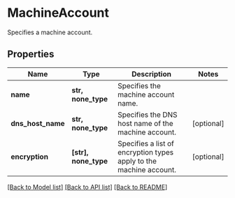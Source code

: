 # MachineAccount

Specifies a machine account.

## Properties
Name | Type | Description | Notes
------------ | ------------- | ------------- | -------------
**name** | **str, none_type** | Specifies the machine account name. | 
**dns_host_name** | **str, none_type** | Specifies the DNS host name of the machine account. | [optional] 
**encryption** | **[str], none_type** | Specifies a list of encryption types apply to the machine account. | [optional] 

[[Back to Model list]](../README.md#documentation-for-models) [[Back to API list]](../README.md#documentation-for-api-endpoints) [[Back to README]](../README.md)


